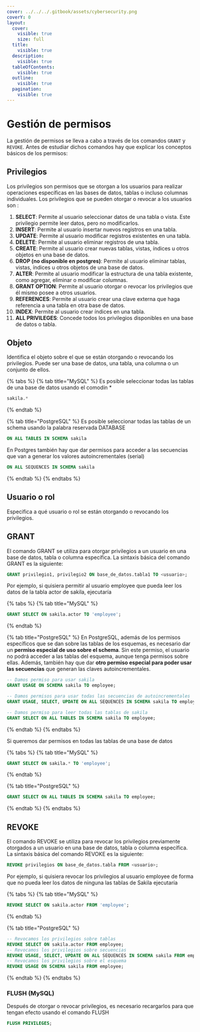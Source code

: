 ```yaml
---
cover: ../../../.gitbook/assets/cybersecurity.png
coverY: 0
layout:
  cover:
    visible: true
    size: full
  title:
    visible: true
  description:
    visible: true
  tableOfContents:
    visible: true
  outline:
    visible: true
  pagination:
    visible: true
---
```


# Gestión de permisos

La gestión de permisos se lleva a cabo a través de los comandos `GRANT` y `REVOKE`. Antes de estudiar dichos comandos hay que explicar los conceptos básicos de los permisos:

## Privilegios

Los privilegios son permisos que se otorgan a los usuarios para realizar operaciones específicas en las bases de datos, tablas o incluso columnas individuales. Los privilegios que se pueden otorgar o revocar a los usuarios son :

1. **SELECT**: Permite al usuario seleccionar datos de una tabla o vista. Este privilegio permite leer datos, pero no modificarlos.
2. **INSERT**: Permite al usuario insertar nuevos registros en una tabla.
3. **UPDATE**: Permite al usuario modificar registros existentes en una tabla.
4. **DELETE**: Permite al usuario eliminar registros de una tabla.
5. **CREATE**: Permite al usuario crear nuevas tablas, vistas, índices u otros objetos en una base de datos.
6. **DROP (no disponible en postgres)**: Permite al usuario eliminar tablas, vistas, índices u otros objetos de una base de datos.
7. **ALTER**: Permite al usuario modificar la estructura de una tabla existente, como agregar, eliminar o modificar columnas.
8. **GRANT OPTION**: Permite al usuario otorgar o revocar los privilegios que él mismo posee a otros usuarios.
9. **REFERENCES**: Permite al usuario crear una clave externa que haga referencia a una tabla en otra base de datos.
10. **INDEX**: Permite al usuario crear índices en una tabla.
11. **ALL PRIVILEGES**: Concede todos los privilegios disponibles en una base de datos o tabla.

## Objeto

Identifica el objeto sobre el que se están otorgando o revocando los privilegios. Puede ser una base de datos, una tabla, una columna o un conjunto de ellos.

{% tabs %}
{% tab title="MySQL" %}
Es posible seleccionar todas las tablas de una base de datos usando el comodín \*

```sql
sakila.*
```
{% endtab %}

{% tab title="PostgreSQL" %}
Es posible seleccionar todas las tablas de un schema usando la palabra reservada DATABASE&#x20;

```sql
ON ALL TABLES IN SCHEMA sakila
```

En Postgres también hay que dar permisos para acceder a las secuencias que van a generar los valores autoincrementales (serial)

```sql
ON ALL SEQUENCES IN SCHEMA sakila
```
{% endtab %}
{% endtabs %}

## Usuario o rol

Especifica a qué usuario o rol se están otorgando o revocando los privilegios.

## GRANT

El comando GRANT se utiliza para otorgar privilegios a un usuario en una base de datos, tabla o columna específica. La sintaxis básica del comando GRANT es la siguiente:

```sql
GRANT privilegio1, privilegio2 ON base_de_datos.tabla1 TO <usuario>;
```

Por ejemplo, si quisiera permitir al usuario employee que pueda leer los datos de la tabla actor de sakila, ejecutaría

{% tabs %}
{% tab title="MySQL" %}
```sql
GRANT SELECT ON sakila.actor TO 'employee';
```
{% endtab %}

{% tab title="PostgreSQL" %}
En PostgreSQL, además de los permisos específicos que se dan sobre las tablas de los esquemas, es necesario dar un **permiso especial de uso sobre el schema**. Sin este permiso, el usuario no podrá acceder a las tablas del esquema, aunque tenga permisos sobre ellas. Además, también hay que dar **otro permiso especial para poder usar las secuencias** que generan las claves autoincrementales.

```sql
-- Damos permiso para usar sakila
GRANT USAGE ON SCHEMA sakila TO employee;

-- Damos permisos para usar todas las secuencias de autoincrementales
GRANT USAGE, SELECT, UPDATE ON ALL SEQUENCES IN SCHEMA sakila TO employee;

-- Damos permiso para leer todas las tablas de sakila
GRANT SELECT ON ALL TABLES IN SCHEMA sakila TO employee;
```
{% endtab %}
{% endtabs %}

Si queremos dar permisos en todas las tablas de una base de datos

{% tabs %}
{% tab title="MySQL" %}
```sql
GRANT SELECT ON sakila.* TO 'employee';
```
{% endtab %}

{% tab title="PostgreSQL" %}
```sql
GRANT SELECT ON ALL TABLES IN SCHEMA sakila TO employee;
```
{% endtab %}
{% endtabs %}

## REVOKE

El comando REVOKE se utiliza para revocar los privilegios previamente otorgados a un usuario en una base de datos, tabla o columna específica. La sintaxis básica del comando REVOKE es la siguiente:

```sql
REVOKE privilegios ON base_de_datos.tabla FROM <usuario>;
```

Por ejemplo, si quisiera revocar los privilegios al usuario employee de forma que no pueda leer los datos de ninguna las tablas de Sakila ejecutaría

{% tabs %}
{% tab title="MySQL" %}
```sql
REVOKE SELECT ON sakila.actor FROM 'employee';
```
{% endtab %}

{% tab title="PostgreSQL" %}
```sql
-- Revocamos los privilegios sobre tablas
REVOKE SELECT ON sakila.actor FROM employee;
-- Revocamos los privilegios sobre secuencias
REVOKE USAGE, SELECT, UPDATE ON ALL SEQUENCES IN SCHEMA sakila FROM employee;
-- Revocamos los privilegios sobre el esquema
REVOKE USAGE ON SCHEMA sakila FROM employee;
```
{% endtab %}
{% endtabs %}

### FLUSH (MySQL)

Después de otorgar o revocar privilegios, es necesario recargarlos para que tengan efecto usando el comando FLUSH

```sql
FLUSH PRIVILEGES;
```
